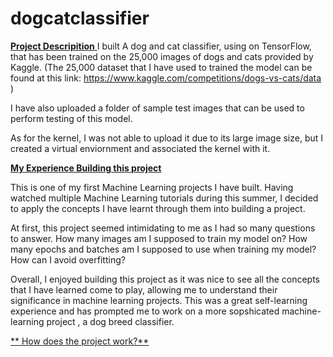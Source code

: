 # dogcatclassifier

<ins> **Project Descripition** </ins>
I built A dog and cat classifier, using on TensorFlow, that has been trained on the 25,000 images of dogs and cats provided by Kaggle. (The 25,000 dataset that I have used to trained the model can be found at this link: https://www.kaggle.com/competitions/dogs-vs-cats/data ) 


I have also uploaded a folder of sample test images that can be used to perform testing of this model. 

As for the kernel, I was not able to upload it due to its large image size, but I created a virtual enviornment and associated the kernel with it. 

<ins> **My Experience Building this project** </ins>

This is one of my first Machine Learning projects I have built. Having watched multiple Machine Learning tutorials during this summer, I decided to apply the concepts I have learnt through them into building a project. 

At first, this project seemed intimidating to me as I had so many questions to answer. How many images am I supposed to train my model on? How many epochs and batches am I supposed to use when training my model? How can I avoid overfitting? 






Overall, I enjoyed building this project as it was nice to see all the concepts that I have learned come to play, allowing me to understand their significance in machine learning projects. This was a great self-learning experience and has prompted me to work on a more sopshicated machine-learning project , a dog breed classifier.


<ins>** How does the project work?**</ins>
